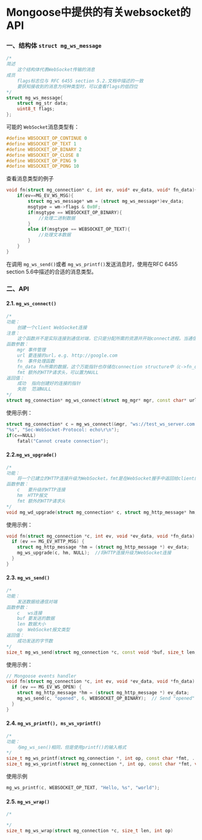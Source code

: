 # Mongoose中提供的有关websocket的API

### 一、结构体 `struct mg_ws_message`

```cpp
/*
简述
	这个结构体代表WebSocket传输的消息
成员
	flags标志位与 RFC 6455 section 5.2.文档中描述的一致
	要获知接收到的消息为何种类型时，可以查看flags的低四位
*/
struct mg_ws_message{
	struct mg_str data;
	uint8_t flags;
};
```

可能的 `WebSocket`消息类型有：

```cpp
#define WBSOCKET_OP_CONTINUE 0
#define WBSOCKET_OP_TEXT 1
#define WBSOCKET_OP_BINARY 2
#define WBSOCKET_OP_CLOSE 8
#define WBSOCKET_OP_PING 9
#define WBSOCKET_OP_PONG 10
```


查看消息类型的例子

```cpp
void fn(struct mg_connection* c, int ev, void* ev_data, void* fn_data){
	if(ev==MG_EV_WS_MSG){
		struct mg_ws_message* wm = (struct mg_ws_message*)ev_data;
		msgtype = wm->flags & 0x0F;
		if(msgtype == WEBSOCKET_OP_BINARY){
			//处理二进制数据
		}
		else if(msgtype == WEBSOCKET_OP_TEXT){
			//处理文本数据
		}
	}
}
```

在调用 `mg_ws_send()`或者 `mg_ws_printf()`发送消息时，使用在RFC 6455 section 5.6中描述的合适的消息类型。



### 二、API

#### 2.1. `mg_ws_connect()`

```cpp
/*
功能：
	创建一个client WebSocket连接
注意：
	这个函数并不是实际连接到通信对端，它只是分配所需的资源并开始connect进程。当通信对端真正建立好连接时，MG_EV_CONNECT事件被送往connection event handler
函数参数：
	mgr	事件管理
	url	要连接的url，e.g. http://google.com
	fn	事件处理函数
	fn_data	fn所需的数据，这个万能指针也存储在connection structure中（c->fn_data）
	fmt	额外的HTTP请求头，可以置为NULL
返回值：
	成功	指向创建好的连接的指针
	失败	范湖NULL
*/
struct mg_connection* mg_ws_connect(struct mg_mgr* mgr, const char* url, mg_event_handler_t fn, void* fn_data, const char* fmt, ...)
```


使用示例：

```cpp
struct mg_connection* c = mg_ws_connect(&mgr, "ws://test_ws_server.com:1000", handler, NULL,
"%s", "Sec-WebSocket-Protocol: echo\r\n");
if(c==NULL)
	fatal("Cannot create connection");
```


#### 2.2.`mg_ws_upgrade()`

```cpp
/*
功能：
	将一个已建立的HTTP连接升级为WebSocket。fmt是在WebSocket握手中返回给client的额外的HTTP请求头。如果不需要传输额外的HTTP请求头将fmt置为NULL
函数参数：
	c	要升级的HTTP连接
	hm	HTTP报文
	fmt	额外的HTTP请求头
*/
void mg_wd_upgrade(struct mg_connection* c, struct mg_http_message* hm, const char* fmt, ...);
```



使用示例：

```cpp
void fn(struct mg_connection *c, int ev, void *ev_data, void *fn_data) {
  if (ev == MG_EV_HTTP_MSG) {
    struct mg_http_message *hm = (struct mg_http_message *) ev_data;
    mg_ws_upgrade(c, hm, NULL);  //将HTTP连接升级为WebSocket连接
  }
}
```



#### 2.3. `mg_ws_send()`

```cpp
/*
功能：
	发送数据给通信对端
函数参数：
	c	ws连接
	buf	要发送的数据
	len	数据大小
	op	WebSocket报文类型
返回值：
	成功发送的字节数
*/
size_t mg_ws_send(struct mg_connection *c, const void *buf, size_t len, int op);
```



使用示例：

```cpp
// Mongoose events handler
void fn(struct mg_connection *c, int ev, void *ev_data, void *fn_data) {
  if (ev == MG_EV_WS_OPEN) {
    struct mg_http_message *hm = (struct mg_http_message *) ev_data;
    mg_ws_send(c, "opened", 6, WEBSOCKET_OP_BINARY);  // Send "opened" to web socket connection
  }
}
```



#### 2.4. `mg_ws_printf(), ms_ws_vprintf()`

```cpp
/*
功能：
	与mg_ws_sen()相同，但是使用printf()的输入格式
*/
size_t mg_ws_printf(struct mg_connection *, int op, const char *fmt, ...);
size_t mg_ws_vprintf(struct mg_connection *, int op, const char *fmt, va_list *);
```

使用示例

```cpp
mg_ws_printf(c, WEBSOCKET_OP_TEXT, "Hello, %s", "world");
```



#### 2.5. `mg_ws_wrap()`

```cpp
/*

*/
size_t mg_ws_wrap(struct mg_connection *c, size_t len, int op)
```

